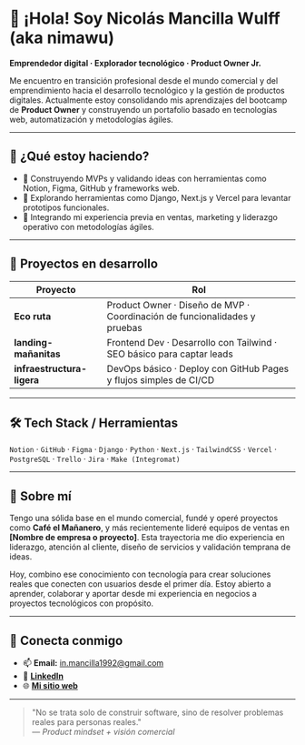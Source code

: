 # 👋 ¡Hola! Soy Nicolás Mancilla Wulff (aka **nimawu**) 

**Emprendedor digital · Explorador tecnológico · Product Owner Jr.** 

Me encuentro en transición profesional desde el mundo comercial y del emprendimiento hacia el desarrollo tecnológico y la gestión de productos digitales. Actualmente estoy consolidando mis aprendizajes del bootcamp de **Product Owner** y construyendo un portafolio basado en tecnologías web, automatización y metodologías ágiles. 

---

## 🚀 ¿Qué estoy haciendo?

- 🔧 Construyendo MVPs y validando ideas con herramientas como Notion, Figma, GitHub y frameworks web.
- 🧪 Explorando herramientas como Django, Next.js y Vercel para levantar prototipos funcionales.
- 💼 Integrando mi experiencia previa en ventas, marketing y liderazgo operativo con metodologías ágiles.

---

## 🧩 Proyectos en desarrollo

| Proyecto               | Rol                                                                 |
|------------------------|---------------------------------------------------------------------|
| **Eco ruta**           | Product Owner · Diseño de MVP · Coordinación de funcionalidades y pruebas |
| **landing-mañanitas**  | Frontend Dev · Desarrollo con Tailwind · SEO básico para captar leads |
| **infraestructura-ligera** | DevOps básico · Deploy con GitHub Pages y flujos simples de CI/CD |

---

## 🛠️ Tech Stack / Herramientas

`Notion` · `GitHub` · `Figma` · `Django` · `Python` · `Next.js` · `TailwindCSS` · `Vercel` · `PostgreSQL` · `Trello` · `Jira` · `Make (Integromat)`

---

## 👤 Sobre mí

Tengo una sólida base en el mundo comercial, fundé y operé proyectos como **Café el Mañanero**, y más recientemente lideré equipos de ventas en **[Nombre de empresa o proyecto]**. Esta trayectoria me dio experiencia en liderazgo, atención al cliente, diseño de servicios y validación temprana de ideas.

Hoy, combino ese conocimiento con tecnología para crear soluciones reales que conecten con usuarios desde el primer día. Estoy abierto a aprender, colaborar y aportar desde mi experiencia en negocios a proyectos tecnológicos con propósito.

---

## 🤝 Conecta conmigo

- 📫 **Email:** [in.mancilla1992@gmail.com](mailto:in.mancilla1992@gmail.com)
- 💼 **[LinkedIn](https://www.linkedin.com/in/mancillawulff)**
- 🌐 **[Mi sitio web](https://nimawu.github.io)**

---

> "No se trata solo de construir software, sino de resolver problemas reales para personas reales."  
> — _Product mindset + visión comercial_
